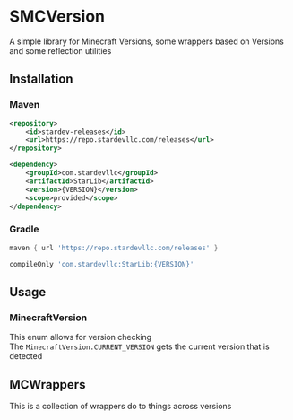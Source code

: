 # SMCVersion
A simple library for Minecraft Versions, some wrappers based on Versions and some reflection utilities
## Installation
### Maven
```xml
<repository>
    <id>stardev-releases</id>
    <url>https://repo.stardevllc.com/releases</url>
</repository>
```
```xml
<dependency>
    <groupId>com.stardevllc</groupId>
    <artifactId>StarLib</artifactId>
    <version>{VERSION}</version>
    <scope>provided</scope>
</dependency>
```
### Gradle
```groovy
maven { url 'https://repo.stardevllc.com/releases' }
```
```groovy
compileOnly 'com.stardevllc:StarLib:{VERSION}'
```
## Usage
### MinecraftVersion
This enum allows for version checking  
The `MinecraftVersion.CURRENT_VERSION` gets the current version that is detected
## MCWrappers
This is a collection of wrappers do to things across versions
